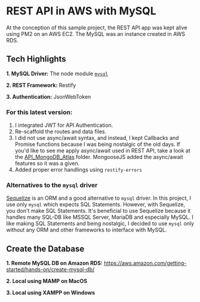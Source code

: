 # REST API in AWS with MySQL

At the conception of this sample project, the REST API app was kept alive using PM2 on an AWS EC2. The MySQL was an instance created in AWS RDS.

## Tech Highlights
**1. MySQL Driver:** The node module [`mysql`](https://github.com/mysqljs/mysql#readme)

**2. REST Framework:** Restify

**3. Authentication:** JsonWebToken

### For this latest version:
1. I integrated JWT for API Authentication.
2. Re-scaffold the routes and data files.
3. I did not use async/await syntax, and instead, I kept Callbacks and Promise functions because I was being nostalgic of the old days. If you'd like to see me apply async/await used in REST API, take a look at the [API_MongoDB_Atlas](https://github.com/junerockwell/REST_NodeJS_API_Samples/tree/master/API_MongoDB_Atlas) folder. MongooseJS added the async/await features so it was a given.
4. Added proper error handlings using `restify-errors`

### Alternatives to the `mysql` driver
[Sequelize](https://github.com/sequelize/sequelize) is an ORM and a good alternative to `mysql` driver. In this project, I use only `mysql` which expects SQL Statements. However, with Sequelize, you don't make SQL Statements. It's beneficial to use Sequelize because it handles many SQL-DB like MSSQL Server, MariaDB and especially MySQL. I like making SQL Statements and being nostalgic, I decided to use `mysql` only without any ORM and other frameworks to interface with MySQL.

## Create the Database
**1. Remote MySQL DB on Amazon RDS:** https://aws.amazon.com/getting-started/hands-on/create-mysql-db/

**2. Local using MAMP on MacOS**

**3. Local using XAMPP on Windows**
